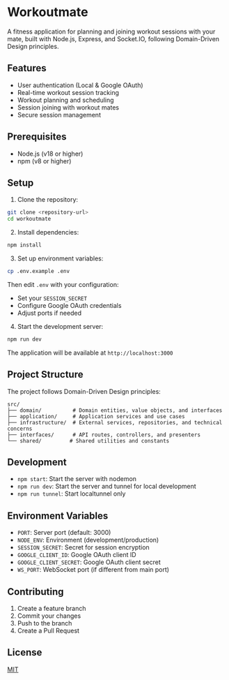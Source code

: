 # Workoutmate

A fitness application for planning and joining workout sessions with your mate, built with Node.js, Express, and Socket.IO, following Domain-Driven Design principles.

## Features

- User authentication (Local & Google OAuth)
- Real-time workout session tracking
- Workout planning and scheduling
- Session joining with workout mates
- Secure session management

## Prerequisites

- Node.js (v18 or higher)
- npm (v8 or higher)

## Setup

1. Clone the repository:

```bash
git clone <repository-url>
cd workoutmate
```

2. Install dependencies:

```bash
npm install
```

3. Set up environment variables:

```bash
cp .env.example .env
```

Then edit `.env` with your configuration:

- Set your `SESSION_SECRET`
- Configure Google OAuth credentials
- Adjust ports if needed

4. Start the development server:

```bash
npm run dev
```

The application will be available at `http://localhost:3000`

## Project Structure

The project follows Domain-Driven Design principles:

```
src/
├── domain/          # Domain entities, value objects, and interfaces
├── application/     # Application services and use cases
├── infrastructure/  # External services, repositories, and technical concerns
├── interfaces/      # API routes, controllers, and presenters
└── shared/         # Shared utilities and constants
```

## Development

- `npm start`: Start the server with nodemon
- `npm run dev`: Start the server and tunnel for local development
- `npm run tunnel`: Start localtunnel only

## Environment Variables

- `PORT`: Server port (default: 3000)
- `NODE_ENV`: Environment (development/production)
- `SESSION_SECRET`: Secret for session encryption
- `GOOGLE_CLIENT_ID`: Google OAuth client ID
- `GOOGLE_CLIENT_SECRET`: Google OAuth client secret
- `WS_PORT`: WebSocket port (if different from main port)

## Contributing

1. Create a feature branch
2. Commit your changes
3. Push to the branch
4. Create a Pull Request

## License

[MIT](LICENSE)

